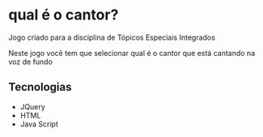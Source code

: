 # qual é o cantor?
Jogo criado para a disciplina de Tópicos Especiais Integrados

Neste jogo você tem que selecionar qual é o cantor que está cantando na voz de fundo

## Tecnologias
 - JQuery
 - HTML
 - Java Script
